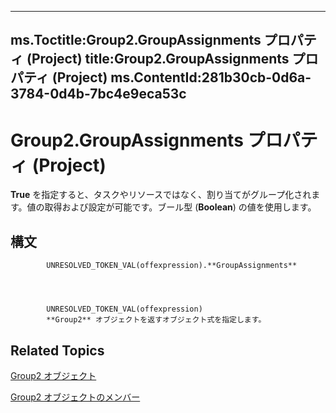 

---
ms.Toctitle:Group2.GroupAssignments プロパティ (Project)
title:Group2.GroupAssignments プロパティ (Project)
ms.ContentId:281b30cb-0d6a-3784-0d4b-7bc4e9eca53c
---
# Group2.GroupAssignments プロパティ (Project)




**True** を指定すると、タスクやリソースではなく、割り当てがグループ化されます。値の取得および設定が可能です。ブール型 (**Boolean**) の値を使用します。

## 構文

            UNRESOLVED_TOKEN_VAL(offexpression).**GroupAssignments**




            UNRESOLVED_TOKEN_VAL(offexpression)
            **Group2** オブジェクトを返すオブジェクト式を指定します。



## Related Topics

[Group2 オブジェクト](a7a61fa4-e752-006e-a47e-03987b04f01c.md)

[Group2 オブジェクトのメンバー](69c5069c-3fd6-fbb5-d886-ebbda667cba4.md)




